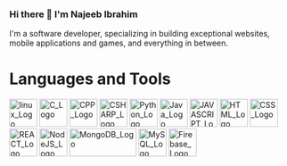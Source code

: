 ### Hi there 👋 I'm Najeeb Ibrahim

I'm a software developer, specializing in building exceptional websites, mobile applications and games, and everything in between.


# Languages and Tools

<img src="https://github.com/najeebib/najeebib/assets/79699737/1f67d5a3-6530-4d7a-9327-799227187678" alt="linux_Logo" width="50" height="50">  
<img src="https://github.com/najeebib/najeebib/assets/79699737/e7eb1d88-c5fa-4933-b824-889f3d75f128" alt="C_Logo" width="50" height="50">        
<img src="https://github.com/najeebib/najeebib/assets/79699737/2d62434d-6d20-4f53-b9f4-f91a661da5ae" alt="CPP_Logo" width="50" height="50">
<img src="https://github.com/najeebib/najeebib/assets/79699737/4189e173-99d0-46f6-83c6-c504213f5e0a" alt="CSHARP_Logo" width="50" height="50">
<img src="https://github.com/najeebib/najeebib/assets/79699737/29c0bd4a-8a59-413a-abdc-1909a11c60f9" alt="Python_Logo" width="50" height="50">
<img src="https://github.com/najeebib/najeebib/assets/79699737/6b200a0c-ef43-4039-92fc-ee0467354b07" alt="Java_Logo" width="50" height="50">
<img src="https://github.com/najeebib/najeebib/assets/79699737/00c6ea84-2252-4974-8475-97df8ab2cd80" alt="JAVASCRIPT_Logo" width="50" height="50">
<img src="https://github.com/najeebib/najeebib/assets/79699737/8eefc5fe-4c7c-4101-b14a-5ca45f900ecb" alt="HTML_Logo" width="50" height="50">
<img src="https://github.com/najeebib/najeebib/assets/79699737/0e8f491d-d71a-4ff1-84b7-43b5c0395637" alt="CSS_Logo" width="50" height="50">
<img src="https://github.com/najeebib/najeebib/assets/79699737/9481a0e6-3a22-4e6e-8016-f28f850ac38f" alt="REACT_Logo" width="50" height="50">
<img src="https://github.com/najeebib/najeebib/assets/79699737/7b8abcab-9bf9-4778-971d-d1ef5860d961" alt="NodeJS_Logo" width="50" height="50">
<img src="https://github.com/najeebib/najeebib/assets/79699737/25c9bf43-22bd-4ec5-9b45-eb3a6297e75d" alt="MongoDB_Logo" width="120" height="50">
<img src="https://github.com/najeebib/najeebib/assets/79699737/2de9c46c-003d-422a-8ff9-98d0823409df" alt="MySQL_Logo" width="50" height="50">
<img src="https://github.com/najeebib/najeebib/assets/79699737/1be1f2d5-6b07-4fef-9fab-afb0299b42c8" alt="Firebase_Logo" width="50" height="50">


<!--
**najeebib/najeebib** is a ✨ _special_ ✨ repository because its `README.md` (this file) appears on your GitHub profile.

Here are some ideas to get you started:

- 🔭 I’m currently working on ...
- 🌱 I’m currently learning ...
- 👯 I’m looking to collaborate on ...
- 🤔 I’m looking for help with ...
- 💬 Ask me about ...
- 📫 How to reach me: ...
- 😄 Pronouns: ...
- ⚡ Fun fact: ...
-->
